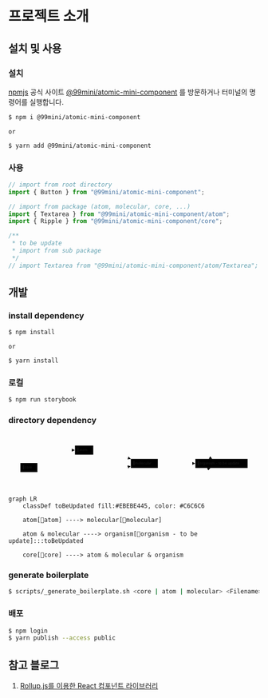 # 프로젝트 소개

## 설치 및 사용

### 설치

[npmjs](https://www.npmjs.com/) 공식 사이트 [@99mini/atomic-mini-component](https://www.npmjs.com/package/@99mini/atomic-mini-component) 를 방문하거나 터미널의 명령어를 실행합니다.

```bash
$ npm i @99mini/atomic-mini-component
```

`or`

```bash
$ yarn add @99mini/atomic-mini-component
```

### 사용

```javascript
// import from root directory
import { Button } from "@99mini/atomic-mini-component";

// import from package (atom, molecular, core, ...)
import { Textarea } from "@99mini/atomic-mini-component/atom";
import { Ripple } from "@99mini/atomic-mini-component/core";

/**
 * to be update
 * import from sub package
 */
// import Textarea from "@99mini/atomic-mini-component/atom/Textarea";
```

## 개발

### install dependency

```bash
$ npm install
```

`or`

```bash
$ yarn install
```

### 로컬

```bash
$ npm run storybook
```

### directory dependency

<svg id="diagram" width="100%" xmlns="http://www.w3.org/2000/svg" style="max-width: 1003.140625px;" viewBox="-48 -48 1003.140625 220" aria-roledescription="flowchart-v2" height="220" preserveAspectRatio="xMinYMin"><style>#diagram{font-family:"trebuchet ms",verdana,arial,sans-serif;font-size:16px;fill:#333;}#diagram .error-icon{fill:#552222;}#diagram .error-text{fill:#552222;stroke:#552222;}#diagram .edge-thickness-normal{stroke-width:2px;}#diagram .edge-thickness-thick{stroke-width:3.5px;}#diagram .edge-pattern-solid{stroke-dasharray:0;}#diagram .edge-pattern-dashed{stroke-dasharray:3;}#diagram .edge-pattern-dotted{stroke-dasharray:2;}#diagram .marker{fill:#333333;stroke:#333333;}#diagram .marker.cross{stroke:#333333;}#diagram svg{font-family:"trebuchet ms",verdana,arial,sans-serif;font-size:16px;}#diagram .label{font-family:"trebuchet ms",verdana,arial,sans-serif;color:#333;}#diagram .cluster-label text{fill:#333;}#diagram .cluster-label span,#diagram p{color:#333;}#diagram .label text,#diagram span,#diagram p{fill:#333;color:#333;}#diagram .node rect,#diagram .node circle,#diagram .node ellipse,#diagram .node polygon,#diagram .node path{fill:#ECECFF;stroke:#9370DB;stroke-width:1px;}#diagram .flowchart-label text{text-anchor:middle;}#diagram .node .katex path{fill:#000;stroke:#000;stroke-width:1px;}#diagram .node .label{text-align:center;}#diagram .node.clickable{cursor:pointer;}#diagram .arrowheadPath{fill:#333333;}#diagram .edgePath .path{stroke:#333333;stroke-width:2.0px;}#diagram .flowchart-link{stroke:#333333;fill:none;}#diagram .edgeLabel{background-color:#e8e8e8;text-align:center;}#diagram .edgeLabel rect{opacity:0.5;background-color:#e8e8e8;fill:#e8e8e8;}#diagram .labelBkg{background-color:rgba(232, 232, 232, 0.5);}#diagram .cluster rect{fill:#ffffde;stroke:#aaaa33;stroke-width:1px;}#diagram .cluster text{fill:#333;}#diagram .cluster span,#diagram p{color:#333;}#diagram div.mermaidTooltip{position:absolute;text-align:center;max-width:200px;padding:2px;font-family:"trebuchet ms",verdana,arial,sans-serif;font-size:12px;background:hsl(80, 100%, 96.2745098039%);border:1px solid #aaaa33;border-radius:2px;pointer-events:none;z-index:100;}#diagram .flowchartTitleText{text-anchor:middle;font-size:18px;fill:#333;}#diagram :root{--mermaid-font-family:"trebuchet ms",verdana,arial,sans-serif;}#diagram .toBeUpdated&gt;\*{fill:#EBEBE445!important;color:#C6C6C6!important;}#diagram .toBeUpdated span{fill:#EBEBE445!important;color:#C6C6C6!important;}#diagram .toBeUpdated tspan{fill:#C6C6C6!important;}</style><g><marker id="diagram_flowchart-pointEnd" class="marker flowchart" viewBox="0 0 10 10" refX="6" refY="5" markerUnits="userSpaceOnUse" markerWidth="12" markerHeight="12" orient="auto"><path d="M 0 0 L 10 5 L 0 10 z" class="arrowMarkerPath" style="stroke-width: 1; stroke-dasharray: 1, 0;"></path></marker><marker id="diagram_flowchart-pointStart" class="marker flowchart" viewBox="0 0 10 10" refX="4.5" refY="5" markerUnits="userSpaceOnUse" markerWidth="12" markerHeight="12" orient="auto"><path d="M 0 5 L 10 10 L 10 0 z" class="arrowMarkerPath" style="stroke-width: 1; stroke-dasharray: 1, 0;"></path></marker><marker id="diagram_flowchart-circleEnd" class="marker flowchart" viewBox="0 0 10 10" refX="11" refY="5" markerUnits="userSpaceOnUse" markerWidth="11" markerHeight="11" orient="auto"><circle cx="5" cy="5" r="5" class="arrowMarkerPath" style="stroke-width: 1; stroke-dasharray: 1, 0;"></circle></marker><marker id="diagram_flowchart-circleStart" class="marker flowchart" viewBox="0 0 10 10" refX="-1" refY="5" markerUnits="userSpaceOnUse" markerWidth="11" markerHeight="11" orient="auto"><circle cx="5" cy="5" r="5" class="arrowMarkerPath" style="stroke-width: 1; stroke-dasharray: 1, 0;"></circle></marker><marker id="diagram_flowchart-crossEnd" class="marker cross flowchart" viewBox="0 0 11 11" refX="12" refY="5.2" markerUnits="userSpaceOnUse" markerWidth="11" markerHeight="11" orient="auto"><path d="M 1,1 l 9,9 M 10,1 l -9,9" class="arrowMarkerPath" style="stroke-width: 2; stroke-dasharray: 1, 0;"></path></marker><marker id="diagram_flowchart-crossStart" class="marker cross flowchart" viewBox="0 0 11 11" refX="-1" refY="5.2" markerUnits="userSpaceOnUse" markerWidth="11" markerHeight="11" orient="auto"><path d="M 1,1 l 9,9 M 10,1 l -9,9" class="arrowMarkerPath" style="stroke-width: 2; stroke-dasharray: 1, 0;"></path></marker><g class="root"><g class="clusters"></g><g class="edgePaths"><path d="M290.906,33.73L295.073,35.525C299.24,37.32,307.573,40.91,315.906,42.705C324.24,44.5,332.573,44.5,340.906,44.5C349.24,44.5,357.573,44.5,365.906,44.5C374.24,44.5,382.573,44.5,390.906,44.5C399.24,44.5,407.573,44.5,415.118,45.635C422.664,46.771,429.422,49.041,432.8,50.177L436.179,51.312" id="L-atom-molecular-0" class="edge-thickness-normal edge-pattern-solid flowchart-link LS-atom LE-molecular" style="fill:none;" marker-end="url(#diagram_flowchart-pointEnd)"></path><path d="M290.906,12.064L295.073,11.387C299.24,10.709,307.573,9.355,315.906,8.677C324.24,8,332.573,8,340.906,8C349.24,8,357.573,8,365.906,8C374.24,8,382.573,8,390.906,8C399.24,8,407.573,8,424.884,8C442.195,8,468.484,8,494.773,8C521.063,8,547.352,8,564.663,8C581.974,8,590.307,8,598.641,8C606.974,8,615.307,8,623.641,8C631.974,8,640.307,8,648.641,8C656.974,8,665.307,8,684.067,15.113C702.826,22.226,732.012,36.452,746.605,43.565L761.198,50.678" id="L-atom-organism-0" class="edge-thickness-normal edge-pattern-solid flowchart-link LS-atom LE-organism" style="fill:none;" marker-end="url(#diagram_flowchart-pointEnd)"></path><path d="M548.641,71L552.807,71C556.974,71,565.307,71,573.641,71C581.974,71,590.307,71,598.641,71C606.974,71,615.307,71,623.641,71C631.974,71,640.307,71,648.641,71C656.974,71,665.307,71,672.757,71C680.207,71,686.774,71,690.057,71L693.341,71" id="L-molecular-organism-0" class="edge-thickness-normal edge-pattern-solid flowchart-link LS-molecular LE-organism" style="fill:none;" marker-end="url(#diagram_flowchart-pointEnd)"></path><path d="M49.202,69.5L56.481,60.917C63.76,52.333,78.317,35.167,89.763,26.583C101.208,18,109.542,18,117.875,18C126.208,18,134.542,18,142.875,18C151.208,18,159.542,18,167.875,18C176.208,18,184.542,18,191.992,18C199.442,18,206.008,18,209.292,18L212.575,18" id="L-core-atom-0" class="edge-thickness-normal edge-pattern-solid flowchart-link LS-core LE-atom" style="fill:none;" marker-end="url(#diagram_flowchart-pointEnd)"></path><path d="M67.875,87.5L72.042,87.5C76.208,87.5,84.542,87.5,92.875,87.5C101.208,87.5,109.542,87.5,117.875,87.5C126.208,87.5,134.542,87.5,142.875,87.5C151.208,87.5,159.542,87.5,167.875,87.5C176.208,87.5,184.542,87.5,198.961,87.5C213.38,87.5,233.885,87.5,254.391,87.5C274.896,87.5,295.401,87.5,309.82,87.5C324.24,87.5,332.573,87.5,340.906,87.5C349.24,87.5,357.573,87.5,365.906,87.5C374.24,87.5,382.573,87.5,390.906,87.5C399.24,87.5,407.573,87.5,415.042,86.809C422.51,86.118,429.114,84.737,432.417,84.046L435.719,83.355" id="L-core-molecular-0" class="edge-thickness-normal edge-pattern-solid flowchart-link LS-core LE-molecular" style="fill:none;" marker-end="url(#diagram_flowchart-pointEnd)"></path><path d="M63.003,105.5L67.981,108.583C72.96,111.667,82.918,117.833,92.063,120.917C101.208,124,109.542,124,117.875,124C126.208,124,134.542,124,142.875,124C151.208,124,159.542,124,167.875,124C176.208,124,184.542,124,198.961,124C213.38,124,233.885,124,254.391,124C274.896,124,295.401,124,309.82,124C324.24,124,332.573,124,340.906,124C349.24,124,357.573,124,365.906,124C374.24,124,382.573,124,390.906,124C399.24,124,407.573,124,424.884,124C442.195,124,468.484,124,494.773,124C521.063,124,547.352,124,564.663,124C581.974,124,590.307,124,598.641,124C606.974,124,615.307,124,623.641,124C631.974,124,640.307,124,648.641,124C656.974,124,665.307,124,682.882,118.502C700.457,113.004,727.274,102.007,740.682,96.509L754.091,91.011" id="L-core-organism-0" class="edge-thickness-normal edge-pattern-solid flowchart-link LS-core LE-organism" style="fill:none;" marker-end="url(#diagram_flowchart-pointEnd)"></path></g><g class="edgeLabels"><g class="edgeLabel"><g class="label" transform="translate(0, 0)"><foreignObject width="0" height="0"><div xmlns="http://www.w3.org/1999/xhtml" style="display: inline-block; white-space: nowrap;"><span class="edgeLabel"></span></div></foreignObject></g></g><g class="edgeLabel"><g class="label" transform="translate(0, 0)"><foreignObject width="0" height="0"><div xmlns="http://www.w3.org/1999/xhtml" style="display: inline-block; white-space: nowrap;"><span class="edgeLabel"></span></div></foreignObject></g></g><g class="edgeLabel"><g class="label" transform="translate(0, 0)"><foreignObject width="0" height="0"><div xmlns="http://www.w3.org/1999/xhtml" style="display: inline-block; white-space: nowrap;"><span class="edgeLabel"></span></div></foreignObject></g></g><g class="edgeLabel"><g class="label" transform="translate(0, 0)"><foreignObject width="0" height="0"><div xmlns="http://www.w3.org/1999/xhtml" style="display: inline-block; white-space: nowrap;"><span class="edgeLabel"></span></div></foreignObject></g></g><g class="edgeLabel"><g class="label" transform="translate(0, 0)"><foreignObject width="0" height="0"><div xmlns="http://www.w3.org/1999/xhtml" style="display: inline-block; white-space: nowrap;"><span class="edgeLabel"></span></div></foreignObject></g></g><g class="edgeLabel"><g class="label" transform="translate(0, 0)"><foreignObject width="0" height="0"><div xmlns="http://www.w3.org/1999/xhtml" style="display: inline-block; white-space: nowrap;"><span class="edgeLabel"></span></div></foreignObject></g></g></g><g class="nodes"><g class="node default default flowchart-label" id="flowchart-atom-27" data-node="true" data-id="atom" transform="translate(254.390625, 18)"><rect class="basic label-container" style="" rx="0" ry="0" x="-36.515625" y="-18" width="73.03125" height="36"></rect><g class="label" style="" transform="translate(-29.015625, -10.5)"><rect></rect><foreignObject width="58.03125" height="21"><div xmlns="http://www.w3.org/1999/xhtml" style="display: inline-block; white-space: nowrap;"><span class="nodeLabel">📁atom</span></div></foreignObject></g></g><g class="node default default flowchart-label" id="flowchart-molecular-28" data-node="true" data-id="molecular" transform="translate(494.7734375, 71)"><rect class="basic label-container" style="" rx="0" ry="0" x="-53.8671875" y="-18" width="107.734375" height="36"></rect><g class="label" style="" transform="translate(-46.3671875, -10.5)"><rect></rect><foreignObject width="92.734375" height="21"><div xmlns="http://www.w3.org/1999/xhtml" style="display: inline-block; white-space: nowrap;"><span class="nodeLabel">📁molecular</span></div></foreignObject></g></g><g class="node default toBeUpdated flowchart-label" id="flowchart-organism-31" data-node="true" data-id="organism" transform="translate(802.890625, 71)"><rect class="basic label-container" style="" rx="0" ry="0" x="-104.25" y="-18" width="208.5" height="36"></rect><g class="label" style="" transform="translate(-96.75, -10.5)"><rect></rect><foreignObject width="193.5" height="21"><div xmlns="http://www.w3.org/1999/xhtml" style="display: inline-block; white-space: nowrap;"><span class="nodeLabel">📁organism - to be update</span></div></foreignObject></g></g><g class="node default default flowchart-label" id="flowchart-core-32" data-node="true" data-id="core" transform="translate(33.9375, 87.5)"><rect class="basic label-container" style="" rx="0" ry="0" x="-33.9375" y="-18" width="67.875" height="36"></rect><g class="label" style="" transform="translate(-26.4375, -10.5)"><rect></rect><foreignObject width="52.875" height="21"><div xmlns="http://www.w3.org/1999/xhtml" style="display: inline-block; white-space: nowrap;"><span class="nodeLabel">📁core</span></div></foreignObject></g></g></g></g></g></svg>

```mermaid
graph LR
    classDef toBeUpdated fill:#EBEBE445, color: #C6C6C6

    atom[📁atom] ----> molecular[📁molecular]

    atom & molecular ----> organism[📁organism - to be update]:::toBeUpdated

    core[📁core] ----> atom & molecular & organism
```

### generate boilerplate

```bash
$ scripts/_generate_boilerplate.sh <core | atom | molecular> <Filename>
```

### 배포

```bash
$ npm login
$ yarn publish --access public
```

## 참고 블로그

1. [Rollup.js를 이용한 React 컴포넌트 라이브러리](https://blog.itcode.dev/projects/2022/06/10/react-components-library-starter#6.-storybook-%EC%84%A4%EC%B9%98)
